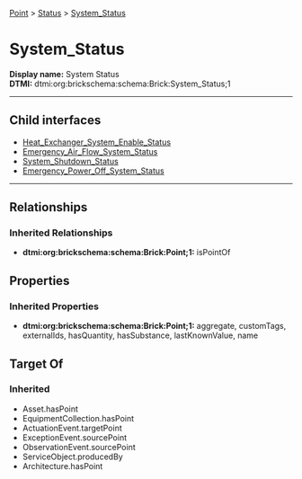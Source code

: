 [Point](../../Point.md) > [Status](../Status.md) > [System_Status](#)
# System_Status

**Display name:** System Status<br />
**DTMI:** dtmi:org:brickschema:schema:Brick:System_Status;1

---


## Child interfaces
* [Heat_Exchanger_System_Enable_Status](Heat_Exchanger_System_Enable_Status.md)
* [Emergency_Air_Flow_System_Status](Emergency_Air_Flow_System_Status.md)
* [System_Shutdown_Status](System_Shutdown_Status.md)
* [Emergency_Power_Off_System_Status](Emergency_Power_Off_System_Status/Emergency_Power_Off_System_Status.md)

---
## Relationships
### Inherited Relationships
* **dtmi:org:brickschema:schema:Brick:Point;1:** isPointOf
## Properties
### Inherited Properties
* **dtmi:org:brickschema:schema:Brick:Point;1:** aggregate, customTags, externalIds, hasQuantity, hasSubstance, lastKnownValue, name
## Target Of
### Inherited
* Asset.hasPoint
* EquipmentCollection.hasPoint
* ActuationEvent.targetPoint
* ExceptionEvent.sourcePoint
* ObservationEvent.sourcePoint
* ServiceObject.producedBy
* Architecture.hasPoint
